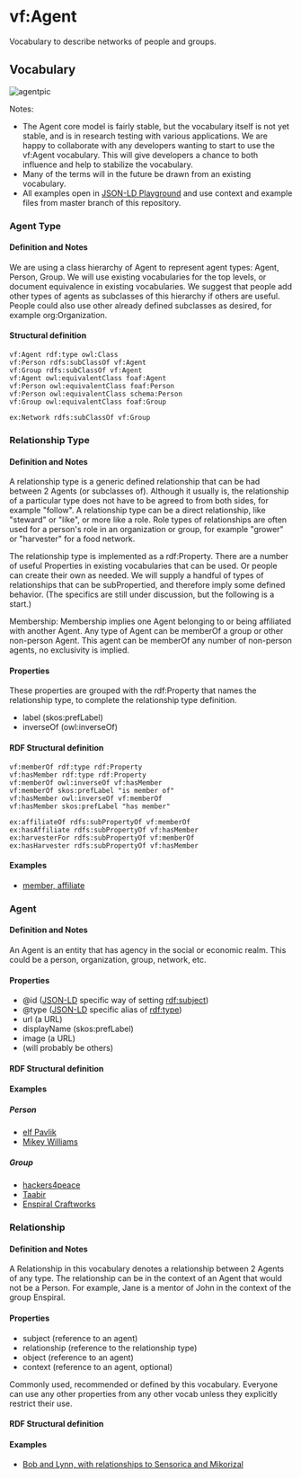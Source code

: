 # vf:Agent

Vocabulary to describe networks of people and groups.

## Vocabulary

![agentpic](https://raw.githubusercontent.com/valueflows/agent/master/assets/agent.png)

Notes: 
* The Agent core model is fairly stable, but the vocabulary itself is not yet stable, 
and is in research testing with various applications. We are happy to collaborate with any developers 
wanting to start to use the vf:Agent vocabulary. This will give developers a chance to both influence and 
help to stabilize the vocabulary. 
* Many of the terms will in the future be drawn from an existing vocabulary.
* All examples open in [JSON-LD Playground](http://json-ld.org/playground)
and use context and example files from master branch of this repository.

### Agent Type

#### Definition and Notes

We are using a class hierarchy of Agent to represent agent types: Agent, Person, Group. 
We will use existing vocabularies for the top levels, or document equivalence in existing vocabularies. 
We suggest that people add other types of agents as subclasses of this hierarchy if others are useful. 
People could also use other already defined subclasses as desired, for example org:Organization.

#### Structural definition

```
vf:Agent rdf:type owl:Class
vf:Person rdfs:subClassOf vf:Agent
vf:Group rdfs:subClassOf vf:Agent
vf:Agent owl:equivalentClass foaf:Agent
vf:Person owl:equivalentClass foaf:Person
vf:Person owl:equivalentClass schema:Person
vf:Group owl:equivalentClass foaf:Group
```
```
ex:Network rdfs:subClassOf vf:Group
```

### Relationship Type

#### Definition and Notes

A relationship type is a generic defined relationship that can be had between 2 Agents (or subclasses of). 
Although it usually is, the relationship of a particular type does not have to be agreed to from both sides, for example "follow". 
A relationship type can be a direct relationship, like "steward" or "like", or more like a role. 
Role types of relationships are often used for a person's role in an organization or group, 
for example "grower" or "harvester" for a food network.

The relationship type is implemented as a rdf:Property. 
There are a number of useful Properties in existing vocabularies that can be used. 
Or people can create their own as needed.  We will supply a handful of types of relationships that can be subPropertied,
and therefore imply some defined behavior. (The specifics are still under discussion, but the following is a start.)

Membership: Membership implies one Agent belonging to or being affiliated with another Agent. 
Any type of Agent can be memberOf a group or other non-person Agent. 
This agent can be memberOf any number of non-person agents, no exclusivity is implied.

#### Properties

These properties are grouped with the rdf:Property that names the relationship type, to complete the relationship type definition.

* label (skos:prefLabel)
* inverseOf (owl:inverseOf)

#### RDF Structural definition

```
vf:memberOf rdf:type rdf:Property
vf:hasMember rdf:type rdf:Property
vf:memberOf owl:inverseOf vf:hasMember
vf:memberOf skos:prefLabel "is member of"
vf:hasMember owl:inverseOf vf:memberOf
vf:hasMember skos:prefLabel "has member"
```
```
ex:affiliateOf rdfs:subPropertyOf vf:memberOf
ex:hasAffiliate rdfs:subPropertyOf vf:hasMember
ex:harvesterFor rdfs:subPropertyOf vf:memberOf
ex:hasHarvester rdfs:subPropertyOf vf:hasMember
```

#### Examples

* [member, affiliate](http://json-ld.org/playground/#startTab=tab-expanded&json-ld=https%3A%2F%2Fraw.githubusercontent.com%2Fvalueflows%2Fagent%2Fmaster%2Fexamples%2Fnrp-relationshiptypes.jsonld)

### Agent

#### Definition and Notes

An Agent is an entity that has agency in the social or economic realm.  This could be a person, organization, group, network, etc.

#### Properties

* @id ([JSON-LD](http://www.w3.org/TR/json-ld/) specific way of setting [rdf:subject](http://www.w3.org/TR/rdf-schema/#ch_subject))
* @type ([JSON-LD](http://www.w3.org/TR/json-ld/) specific alias of [rdf:type](http://www.w3.org/TR/rdf-schema/#ch_type))
* url (a URL)
* displayName (skos:prefLabel)
* image (a URL)
* (will probably be others)

#### RDF Structural definition


#### Examples

##### Person

* [elf Pavlik](http://json-ld.org/playground/#startTab=tab-compacted&json-ld=https%3A%2F%2Frawgit.com%2Fvalueflows%2Fagent%2Fmaster%2Fexamples%2Felf-pavlik.jsonld&context=https%3A%2F%2Frawgit.com%2Fvalueflows%2Fagent%2Fmaster%2Fexamples%2Felf-pavlik.jsonld)
* [Mikey Williams](http://json-ld.org/playground/#startTab=tab-compacted&json-ld=https%3A%2F%2Frawgit.com%2Fvalueflows%2Fagent%2Fmaster%2Fexamples%2Fmikey.jsonld&context=https%3A%2F%2Frawgit.com%2Fvalueflows%2Fagent%2Fmaster%2Fexamples%2Fmikey.jsonld)

##### Group

* [hackers4peace](http://json-ld.org/playground/#startTab=tab-compacted&json-ld=https%3A%2F%2Frawgit.com%2Fvalueflows%2Fagent%2Fmaster%2Fexamples%2Fhackers4peace.jsonld&context=https%3A%2F%2Frawgit.com%2Fvalueflows%2Fagent%2Fmaster%2Fexamples%2Fhackers4peace.jsonld)
* [Taabir](http://json-ld.org/playground/#startTab=tab-compacted&json-ld=https%3A%2F%2Frawgit.com%2Fvalueflows%2Fagent%2Fmaster%2Fexamples%2Ftaabir.jsonld&context=https%3A%2F%2Frawgit.com%2Fvalueflows%2Fagent%2Fmaster%2Fexamples%2Ftaabir.jsonld)
* [Enspiral Craftworks](http://json-ld.org/playground/#startTab=tab-compacted&json-ld=https%3A%2F%2Frawgit.com%2Fvalueflows%2Fagent%2Fmaster%2Fexamples%2Fcraftworks.jsonld&context=https%3A%2F%2Frawgit.com%2Fvalueflows%2Fagent%2Fmaster%2Fexamples%2Fcraftworks.jsonld)


### Relationship

#### Definition and Notes

A Relationship in this vocabulary denotes a relationship between 2 Agents of any type. 
The relationship can be in the context of an Agent that would not be a Person. 
For example, Jane is a mentor of John in the context of the group Enspiral.

#### Properties

* subject (reference to an agent)
* relationship (reference to the relationship type)
* object (reference to an agent)
* context (reference to an agent, optional)

Commonly used, recommended or defined by this vocabulary. Everyone can use any other properties from any other vocab unless they explicitly restrict their use.

#### RDF Structural definition



#### Examples
* [Bob and Lynn, with relationships to Sensorica and Mikorizal](http://json-ld.org/playground/#startTab=tab-compacted&json-ld=https%3A%2F%2Frawgit.com%2Fvalueflows%2Fagent%2Fmaster%2Fexamples%2Fbobandlynn.jsonld&context=https%3A%2F%2Frawgit.com%2Fvalueflows%2Fagent%2Fmaster%2Fexamples%2Fbobandlynn.jsonld)
